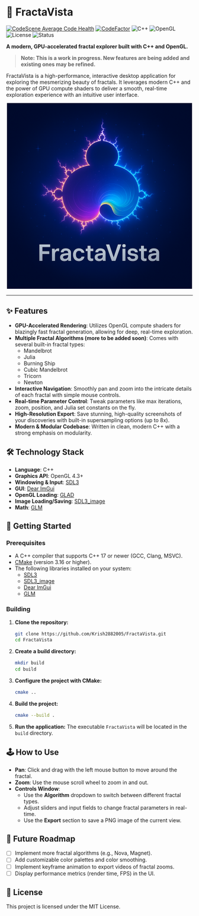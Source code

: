 # 🎨 FractaVista
[![CodeScene Average Code Health](https://codescene.io/projects/67817/status-badges/average-code-health)](https://codescene.io/projects/67817)
[![CodeFactor](https://www.codefactor.io/repository/github/krish2882005/fractavista/badge)](https://www.codefactor.io/repository/github/krish2882005/fractavista)
![C++](https://img.shields.io/badge/C++-17-blue.svg?logo=c%2B%2B)
![OpenGL](https://img.shields.io/badge/OpenGL-Rendering-blue?logo=opengl)
![License](https://img.shields.io/github/license/krish2882005/fractavista)
![Status](https://img.shields.io/badge/Status-Work%20In%20Progress-orange)

**A modern, GPU-accelerated fractal explorer built with C++ and OpenGL.**

> **Note: This is a work in progress. New features are being added and existing ones may be refined.**

FractaVista is a high-performance, interactive desktop application for exploring the mesmerizing beauty of fractals. It leverages modern C++ and the power of GPU compute shaders to deliver a smooth, real-time exploration experience with an intuitive user interface.

<p align="center">
  <img src="assets/FractaVista.png" alt="FractaVista Icon" width="500"/>
</p>

---

## ✨ Features

- **GPU-Accelerated Rendering**: Utilizes OpenGL compute shaders for blazingly fast fractal generation, allowing for deep, real-time exploration.
- **Multiple Fractal Algorithms (more to be added soon)**: Comes with several built-in fractal types:
  - Mandelbrot
  - Julia
  - Burning Ship
  - Cubic Mandelbrot
  - Tricorn
  - Newton
- **Interactive Navigation**: Smoothly pan and zoom into the intricate details of each fractal with simple mouse controls.
- **Real-time Parameter Control**: Tweak parameters like max iterations, zoom, position, and Julia set constants on the fly.
- **High-Resolution Export**: Save stunning, high-quality screenshots of your discoveries with built-in supersampling options (up to 8x).
- **Modern & Modular Codebase**: Written in clean, modern C++ with a strong emphasis on modularity.

## 🛠️ Technology Stack

- **Language**: C++
- **Graphics API**: OpenGL 4.3+
- **Windowing & Input**: [SDL3](https://github.com/libsdl-org/SDL)
- **GUI**: [Dear ImGui](https://github.com/ocornut/imgui)
- **OpenGL Loading**: [GLAD](https://glad.dav1d.de/)
- **Image Loading/Saving**: [SDL3_image](https://github.com/libsdl-org/SDL_image)
- **Math**: [GLM](https://github.com/g-truc/glm)

## 🚀 Getting Started

### Prerequisites

- A C++ compiler that supports C++ 17 or newer (GCC, Clang, MSVC).
- [CMake](https://cmake.org/) (version 3.16 or higher).
- The following libraries installed on your system:
  - [SDL3](https://github.com/libsdl-org/SDL)
  - [SDL3_image](https://github.com/libsdl-org/SDL_image)
  - [Dear ImGui](https://github.com/ocornut/imgui)
  - [GLM](https://github.com/g-truc/glm)

### Building

1.  **Clone the repository:**
    ```bash
    git clone https://github.com/Krish2882005/FractaVista.git
    cd FractaVista
    ```

2.  **Create a build directory:**
    ```bash
    mkdir build
    cd build
    ```

3.  **Configure the project with CMake:**
    ```bash
    cmake ..
    ```

4.  **Build the project:**
    ```bash
    cmake --build .
    ```

5.  **Run the application:**
    The executable `FractaVista` will be located in the `build` directory.

## 🕹️ How to Use

- **Pan**: Click and drag with the left mouse button to move around the fractal.
- **Zoom**: Use the mouse scroll wheel to zoom in and out.
- **Controls Window**:
  - Use the **Algorithm** dropdown to switch between different fractal types.
  - Adjust sliders and input fields to change fractal parameters in real-time.
  - Use the **Export** section to save a PNG image of the current view.

## 🔮 Future Roadmap

- [ ] Implement more fractal algorithms (e.g., Nova, Magnet).
- [ ] Add customizable color palettes and color smoothing.
- [ ] Implement keyframe animation to export videos of fractal zooms.
- [ ] Display performance metrics (render time, FPS) in the UI.

## 📄 License

This project is licensed under the MIT License.
